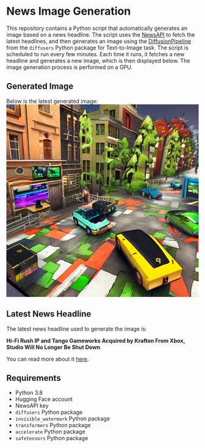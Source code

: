 # News Image Generation
This repository contains a Python script that automatically generates an image based on a news headline. The script uses the [NewsAPI](https://newsapi.org/) to fetch the latest headlines, and then generates an image using the [DiffusionPipeline](https://github.com/huggingface/diffusers) from the `diffusers` Python package for Text-to-Image task.
The script is scheduled to run every few minutes. Each time it runs, it fetches a new headline and generates a new image, which is then displayed below. The image generation process is performed on a GPU.

## Generated Image
Below is the latest generated image:
![Generated Image](image.png)

## Latest News Headline
The latest news headline used to generate the image is:

**Hi-Fi Rush IP and Tango Gameworks Acquired by Krafton From Xbox, Studio Will No Longer Be Shut Down**

You can read more about it [here](https://news.google.com/rss/articles/CBMixgFBVV95cUxOdlA4QlBkZ21mX3hKUXFRQmhEek11Vm4wbmtKaElpTW9aSnNDUzBrZVNpNFg2eXBETUY1VkhmRHNsUXJONm9GZFAxbG9WRGhWcy1HTU1VU2t5QUJzZDdMTk5VZDNZbFUtQzBjZGFCVzNwQUFsVXdFeDlySnVwa0xNQTFwLUVIeDhTSGZxWnVDTmh6anktOGY0OG82dVNJWHJHS190dXVyYTVBQnY2eklQQ2IwY1hqbElRQjBENDNjRzJncjRWWGc?oc=5).

## Requirements
- Python 3.8
- Hugging Face account
- NewsAPI key
- `diffusers` Python package
- `invisible_watermark` Python package
- `transformers` Python package
- `accelerate` Python package
- `safetensors` Python package
